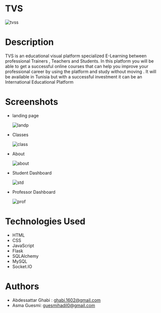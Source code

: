# TVS

![tvss](https://github.com/user-attachments/assets/b6f22c7e-22eb-44c0-85c8-97e702ae9377)

# Description

TVS is an educational visual platform specialized E-Learning  between professional Trainers , Teachers  and Students.
In this platform you will be able to get a successful online courses that can help you improve your professional career by using   the platform and study without moving .
It will be available in Tunisia but with a successful investment it can be an International Educational Platform 

# Screenshots

* landing page

  ![landp](https://github.com/user-attachments/assets/cba42a77-dbd6-4c9d-9682-06a716c39043)

* Classes

  ![class](https://github.com/user-attachments/assets/88ababb3-50c0-4710-ab19-9c23347551b7)

* About

  ![about](https://github.com/user-attachments/assets/8b8c2d4f-4b41-48d1-b7f8-cc3c3a4ed03b)

* Student Dashboard

  ![std](https://github.com/user-attachments/assets/a22ab414-9adb-424a-9f84-dab6773ded62)

* Professor Dashboard

  ![prof](https://github.com/user-attachments/assets/211680c6-3f93-4bd9-8733-b8fdf0c8167d)

# Technologies Used
  * HTML
  * CSS
  * JavaScript
  * Flask
  * SQLAlchemy
  * MySQL
  * Socket.IO

# Authors
* Abdessattar Ghabi : ghabi.1602@gmail.com
* Asma Guesmi: guesmihadil0@gmail.com
